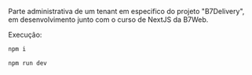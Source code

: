 Parte administrativa de um tenant em especifico do projeto "B7Delivery", em desenvolvimento junto com o curso de NextJS da B7Web.

Execução:
```bash
npm i

npm run dev
```
